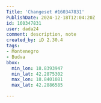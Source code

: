 ```yaml
---
Title: 'Changeset #160347831'
PublishDate: 2024-12-18T12:04:20Z
id: 160347831
user: dada24
comment: description, note
created_by: iD 2.30.4
tags:
- Montenegro
- Budva
bbox:
  min_lon: 18.8393947
  min_lat: 42.2875302
  max_lon: 18.8401081
  max_lat: 42.2886585

---
```

